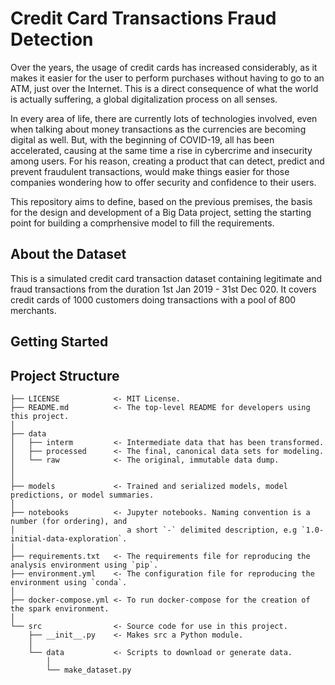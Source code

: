 #  Credit Card Transactions Fraud Detection

Over the years, the usage of credit cards has increased considerably, as it makes it easier for the
user to perform purchases without having to go to an ATM, just over the Internet. This is a direct consequence of what the world is actually suffering, a global digitalization process on all senses.

In every area of life, there are currently lots of technologies involved, even when talking about money transactions as the currencies are becoming digital as well.
But, with the beginning of COVID-19, all has been accelerated, causing at the same time a rise in cybercrime and insecurity among users. For his reason, creating a product that can detect, predict and prevent fraudulent transactions, would make things easier for those companies wondering how to offer security and confidence to their users. 

This repository aims to define, based on the previous premises, the basis for the design and development of a Big Data project, setting the starting point for building a comprhensive model to fill the requirements.

## About the Dataset

This is a simulated credit card transaction dataset containing legitimate and fraud transactions from the duration 1st Jan 2019 - 31st Dec 020. It covers credit cards of 1000 customers doing transactions with a pool of 800 merchants.

## Getting Started

## Project Structure

    ├── LICENSE            <- MIT License.
    ├── README.md          <- The top-level README for developers using this project.
    │
    ├── data
    │   ├── interm         <- Intermediate data that has been transformed.
    │   ├── processed      <- The final, canonical data sets for modeling.
    │   └── raw            <- The original, immutable data dump.
    │
    │
    ├── models             <- Trained and serialized models, model predictions, or model summaries.
    │
    ├── notebooks          <- Jupyter notebooks. Naming convention is a number (for ordering), and
    │                         a short `-` delimited description, e.g `1.0-initial-data-exploration`.
    │
    ├── requirements.txt   <- The requirements file for reproducing the analysis environment using `pip`.
    ├── environment.yml    <- The configuration file for reproducing the environment using `conda`.
    │
    ├── docker-compose.yml <- To run docker-compose for the creation of the spark environment.
    │
    └── src                <- Source code for use in this project.
        ├── __init__.py    <- Makes src a Python module.
        │
        └── data           <- Scripts to download or generate data.
            │       
            └── make_dataset.py